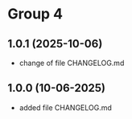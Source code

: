 # Group 4

## 1.0.1 (2025-10-06)
 - change of file CHANGELOG.md

## 1.0.0 (10-06-2025)
 - added file CHANGELOG.md
 